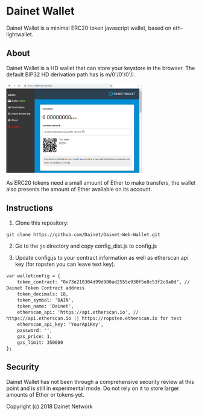 # Dainet Wallet

Dainet Wallet is a minimal ERC20 token javascript wallet, based on eth-lightwallet.

## About

Dainet Wallet is a HD wallet that can store your keystore in the browser.
The default BIP32 HD derivation path has is m/0'/0'/0'/i.

<img src="https://raw.githubusercontent.com/Dainet/Dainet-Wallet/master/wallet.png" alt="Dainet Wallet" width="360">

As ERC20 tokens need a small amount of Ether to make transfers, the wallet also presents the amount of Ether available on its account.

## Instructions

1. Clone this repository:

  ```
  git clone https://github.com/Dainet/Dainet-Web-Wallet.git
  ```

2. Go to the `js` directory and copy config_dist.js to config.js

3. Update config.js to your contract information as well as etherscan api key (for ropsten you can leave text key).

```
var walletconfig = {
    token_contract: "0x73e210304d99d900ad2555e930f5e0c53f2c8a0d", // Dainet Token Contract address
    token_decimals: 18,
    token_symbol: 'DAIN',
    token_name: 'Dainet',
    etherscan_api: 'https://api.etherscan.io', // https://api.etherscan.io || https://ropsten.etherscan.io for test
    etherscan_api_key: 'YourApiKey',
    password: '', 
    gas_price: 1,
    gas_limit: 350000
};
```


## Security

Dainet Wallet has not been through a comprehensive security review at this point and is still in experimental mode. 
Do not rely on it to store larger amounts of Ether or tokens yet.


Copyright (c) 2018 Dainet Network
